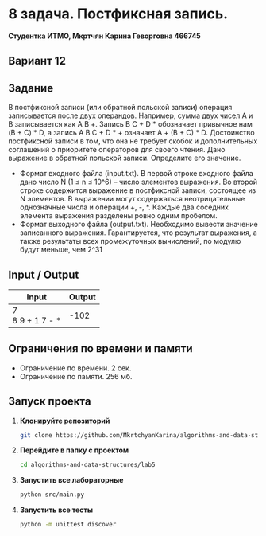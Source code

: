 # 8 задача. Постфиксная запись.
**Студентка ИТМО,  Мкртчян Карина Геворговна  466745**  

## Вариант 12

## Задание 
В постфиксной записи (или обратной польской записи) операция записывается
после двух операндов. Например, сумма двух чисел A и B записывается как A B
+. Запись B C + D * обозначает привычное нам (B + C) * D, а запись A B C + D * + означает A + (B + C) * D. Достоинство постфиксной записи в том, что она
не требует скобок и дополнительных соглашений о приоритете операторов для
своего чтения. Дано выражение в обратной польской записи. Определите его значение.
- Формат входного файла (input.txt). В первой строке входного файла дано
число N (1 ≤ n ≤ 10^6) – число элементов выражения. Во второй строке
содержится выражение в постфиксной записи, состоящее из N элементов. В
выражении могут содержаться неотрицательные однозначные числа и операции +, -, *. Каждые два соседних элемента выражения разделены ровно
одним пробелом.
- Формат выходного файла (output.txt). Необходимо вывести значение записанного выражения. Гарантируется, что результат выражения, а также
результаты всех промежуточных вычислений, по модулю будут меньше, чем 2^31
  
## Input / Output 

| Input                 | Output |
|-----------------------|--------|
| 7 <br/> 8 9 + 1 7 - * |  -102  |


## Ограничения по времени и памяти

- Ограничение по времени. 2 сек.
- Ограничение по памяти. 256 мб.


## Запуск проекта
1. **Клонируйте репозиторий**
   ```bash
   git clone https://github.com/MkrtchyanKarina/algorithms-and-data-structures.git
   ```
2. **Перейдите в папку с проектом**
   ```bash
   cd algorithms-and-data-structures/lab5
   ```
3. **Запустить все лабораторные**
    ```bash
   python src/main.py
   ```
4. **Запустить все тесты**
    ```bash
   python -m unittest discover
   ```